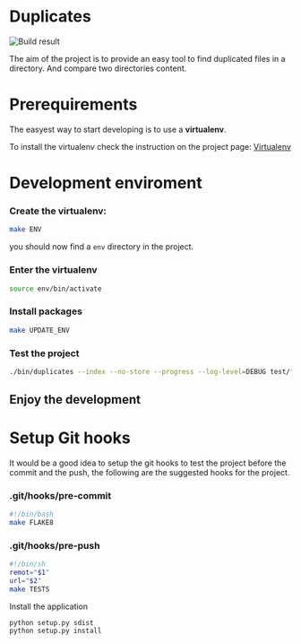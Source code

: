 # Duplicates

![Build result](https://travis-ci.org/LucaLanziani/Duplicates.svg?branch=master)

The aim of the project is to provide an easy tool to find duplicated files in a directory. And compare two directories content.

# Prerequirements

The easyest way to start developing is to use a **virtualenv**.

To install the virtualenv check the instruction on the project page: [Virtualenv](https://virtualenv.readthedocs.org/en/latest/installation.html)

# Development enviroment

### Create the virtualenv:

```bash
make ENV
```

you should now find a `env` directory in the project.

### Enter the virtualenv

```bash
source env/bin/activate
```

### Install packages

```bash
make UPDATE_ENV
```

### Test the project

```bash
./bin/duplicates --index --no-store --progress --log-level=DEBUG test/files
```

## Enjoy the development

# Setup Git hooks

It would be a good idea to setup the git hooks to test the project before the commit and the push, the following are the suggested hooks for the project.

### .git/hooks/pre-commit

```bash
#!/bin/bash
make FLAKE8
```

### .git/hooks/pre-push

```bash
#!/bin/sh
remot="$1"
url="$2"
make TESTS
```


Install the application

```
python setup.py sdist
python setup.py install
```
